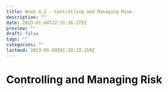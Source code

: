 ```yaml
---
title: Week 4.2 - Controlling and Managing Risk
description: ""
date: 2023-01-08T22:21:36.275Z
preview: ""
draft: false
tags: ""
categories: ""
lastmod: 2023-01-09T01:20:23.159Z
---
```

# Controlling and Managing Risk